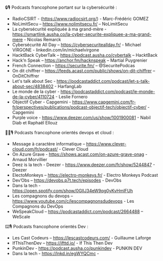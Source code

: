 🔒🎙️ Podcasts francophone portant sur la cybersécurité : 
 - RadioCSIRT - (https://www.radiocsirt.org/) - Marc-Frédéric GOMEZ
 - NoLimitSecu – https://www.nolimitsecu.fr/ – NoLimitSecu
 - La cybersécurité expliquée à ma grand-mère - https://smartlink.ausha.co/la-cyber-securite-expliquee-a-ma-grand-mere - Nicolas Remarck
 - Cybersécurité All Day – https://cybersecuriteallday.fr/ - Michael VIRGONE - linkedin.com/in/michaelvirgone
 - HacktBack CyberTalk – https://podcast.ausha.co/cybertalk – HacktBack
 - Hack’n Speak – https://anchor.fm/hacknspeak – Martial Puygrenier
 - French Connection – https://securite.fm/ – @SecuritePodcas
 - On dit chiffrer – https://feeds.acast.com/public/shows/on-dit-chiffrer – OnDitChiffrer
 - Let's talk about Sec - https://podcastaddict.com/podcast/let-s-talk-about-sec/4838402 - HarfangLab
 - Le monde de la cyber - https://podcastaddict.com/podcast/le-monde-de-la-cyber/4110724 - Leslie Fornero
 - Objectif Cyber - Capgemini - https://www.capgemini.com/fr-fr/perspectives/publications/podcast-objectif-tech/objectif-cyber/ - Capgemini
 - Purple voice - https://www.deezer.com/us/show/1001900081 - Nabil Diab et Raphaël Ellouz
   

😶‍🌫️🎙️ Podcasts francophone orientés devops et cloud :
 - Message à caractère informatique – https://www.clever-cloud.com/fr/podcast/ - Clever Cloud
 - On Azure Grave - https://shows.acast.com/on-azure-grave-onag - Arnaud Morvillier
 - Deez is la tech - Deezer - https://www.deezer.com/fr/show/5244847 - Deezer
 - ElectoMonkeys – https://electro-monkeys.fr/ - Electro Monkeys Podcast
 - Dev’Obs – https://devobs.p7t.tech/episodes - DevObs
 - Dans la tech - https://open.spotify.com/show/0GlIJ34eW9qg0yKvHmlFUh
 - Les compagnons du devops – https://www.youtube.com/c/lescompagnonsdudevops - Les Compagnons du DevOps
 - WeSpeakCloud – https://podcastaddict.com/podcast/2664488 – WeScale
   

⌨️🎙️ Podcasts francophone orientés Dev :
 - Les Cast Codeurs – https://lescastcodeurs.com/ - Guillaume Laforge
 - IfThisThenDev – https://ifttd.io/ - If This Then Dev
 - PunkinDev - https://podcast.ausha.co/punkindev - PUNKIN DEV
 - Dans la tech - https://lnkd.in/egWYQCmc - 

